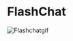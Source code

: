 # FlashChat

![Flashchatgif](https://github.com/Slavk11/FlashChat/assets/105375579/a33f83a5-9e85-4d11-80b3-f83e94c428a2)
